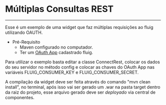 # Múltiplas Consultas REST
---

Esse é um exemplo de uma widget que faz múltiplas requisições ao fluig utilizando OAUTH.

  * Pré-Requisito
       - Maven configurado no computador.
       - Ter um [OAuth App](http://tdn.totvs.com/x/54L5DQ) cadastrado fluig.

Para utilizar o exemplo basta editar a classe ConnectRest, colocar os dados do seu servidor no método config e colocar as chaves do OAuth App nas variáveis FLUIG_CONSUMER_KEY e FLUIG_CONSUMER_SECRET.

A compilação da widget deve ser feita através do comando "mvn clean install", no terminal, após isso vai ser gerado um .war na pasta target dentro da raiz do projeto, esse arquivo gerado deve ser *deployado* via central de componentes.
